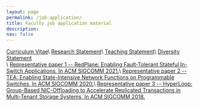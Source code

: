 ```yaml
---
layout: page
permalink: /job-application/
title: Faculty job application material
description:  
nav: false
---
```


<a href="https://cmu.box.com/s/r9mpjrucrd27zrgptu7sh56m9z289vba" target="_blank">Curriculum Vitae</a>\\
<a href="https://cmu.box.com/s/34373ze8qftsvg88l3hz9av04zjkpg29" target="_blank">Research Statement</a>\\
<a href="https://cmu.box.com/s/70ozwdx9dtiyojwjsnkc9ubadg7azpbm" target="_blank">Teaching Statement</a>\\
<a href="https://cmu.box.com/s/ksek1rnpojpep6kjbng9h1juhlayb897" target="_blank">Diversity Statement</a><br/>\\
<a href="https://cmu.box.com/s/z62tv8gq0c1z9x4sall9rsvmcw9qufhl" target="_blank">Representative paper 1 -- RedPlane: Enabling Fault-Tolerant Stateful In-Switch Applications, In ACM SIGCOMM 2021.</a>\\
<a href="https://cmu.box.com/s/ngernc2255nx0dxo17g7ulx03wfgw5aq" target="_blank">Representative paper 2 -- TEA: Enabling State-Intensive Network Functions on Programmable Switches, In ACM SIGCOMM 2020.</a>\\
<a href="https://cmu.box.com/s/0xsy9f6icabcfgc0ot54utk1ey30jyuf" target="_blank">Representative paper 3 -- HyperLoop: Group-Based NIC-Offloading to Accelerate Replicated Transactions in Multi-Tenant Storage Systems, In ACM SIGCOMM 2018.</a>


